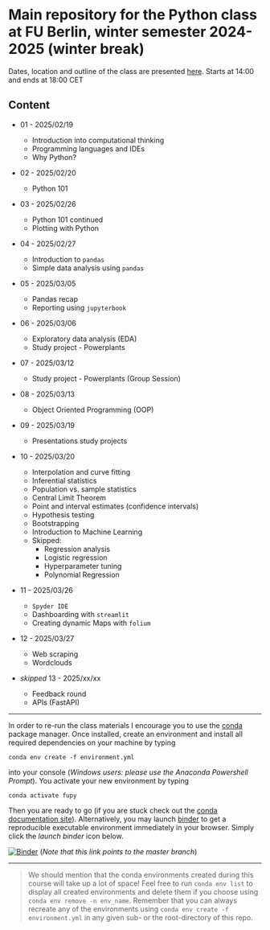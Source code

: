 # Main repository for the Python class at FU Berlin, winter semester 2024-2025 (winter break)
 
Dates, location and outline of the class are presented [here](https://www.fu-berlin.de/vv/de/lv/927201).
Starts at 14:00 and ends at 18:00 CET

## Content

- 01 - 2025/02/19

  - Introduction into computational thinking
  - Programming languages and IDEs
  - Why Python?

- 02 - 2025/02/20

  - Python 101

- 03 - 2025/02/26

  - Python 101 continued
  - Plotting with Python

- 04 - 2025/02/27

  - Introduction to `pandas`
  - Simple data analysis using `pandas`

- 05 - 2025/03/05

  - Pandas recap
  - Reporting using `jupyterbook`

- 06 - 2025/03/06

  - Exploratory data analysis (EDA)
  - Study project - Powerplants

- 07 - 2025/03/12

  - Study project - Powerplants (Group Session)

- 08 - 2025/03/13 
  - Object Oriented Programming (OOP)
  
- 09 - 2025/03/19 
  - Presentations study projects 

- 10 - 2025/03/20
  
  - Interpolation and curve fitting
  - Inferential statistics
  - Population vs. sample statistics
  - Central Limit Theorem
  - Point and interval estimates (confidence intervals)
  - Hypothesis testing
  - Bootstrapping
  - Introduction to Machine Learning
  - Skipped:
    - Regression analysis
    - Logistic regression
    - Hyperparameter tuning
    - Polynomial Regression

* 11 - 2025/03/26

  - `Spyder IDE`
  - Dashboarding with `streamlit`
  - Creating dynamic Maps with `folium` 

* 12 - 2025/03/27
  
  - Web scraping
  - Wordclouds


* _skipped_ 13 - 2025/xx/xx 

  - Feedback round
  - APIs (FastAPI)
  
---

In order to re-run the class materials I encourage you to use the [conda](https://conda.io/docs/) package manager. Once installed, create an environment and install all required dependencies on your machine by typing

`conda env create -f environment.yml`

into your console (_Windows users: please use the Anaconda Powershell Prompt_). You activate your new environment by typing

`conda activate fupy`

Then you are ready to go (if you are stuck check out the [conda documentation site](https://conda.io/docs/user-guide/tasks/manage-environments.html#)). Alternatively, you may launch [binder](https://mybinder.org/) to get a reproducible executable environment immediately in your browser. Simply click the _launch binder_ icon below.

[![Binder](https://mybinder.org/badge_logo.svg)](https://mybinder.org/v2/gh/eotp/python-FU-class/master?urlpath=lab) (*Note that this link  points to the master branch*)

---

> We should mention that the conda environments created during this course will take up a lot of space!
> Feel free to run `conda env list` to display all created environments and delete them if you choose using `conda env remove -n env_name`.
> Remember that you can always recreate any of the environments using `conda env create -f environment.yml` in any given sub- or the root-directory of this repo. 
